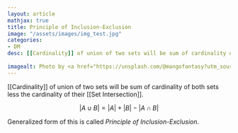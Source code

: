```yaml
---
layout: article
mathjax: true
title: Principle of Inclusion-Exclusion
image: "/assets/images/img_test.jpg"
categories:
- DM
desc: [[Cardinality]] of union of two sets will be sum of cardinality of both sets less the cardinality of their [[Set Intersection]].
 
imagealt: Photo by <a href="https://unsplash.com/@mangofantasy?utm_source=unsplash&utm_medium=referral&utm_content=creditCopyText">Tim Johnson</a> on <a href="https://unsplash.com/s/photos/logic?utm_source=unsplash&utm_medium=referral&utm_content=creditCopyText">Unsplash</a>
---
```

[[Cardinality]] of union of two sets will be sum of cardinality of both sets less the cardinality of their [[Set Intersection]].

$$|A \cup B| = |A| + |B| - |A \cap B|$$

Generalized form of this is called *Principle of Inclusion-Exclusion*.